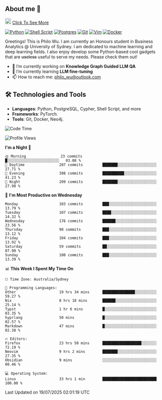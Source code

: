 ## About me 🤗

<a href="#"><img src="https://media.giphy.com/media/hvRJCLFzcasrR4ia7z/giphy.gif" width="20px" height="20px"></a> [Click To See More](https://codeboyphilo.github.io)

[![Python](https://img.shields.io/badge/python-3670A0?style=for-the-badge&logo=python&logoColor=ffdd54)](#)
[![Shell Script](https://img.shields.io/badge/shell_script-%23121011.svg?style=for-the-badge&logo=gnu-bash&logoColor=white)](#)
[![Postgres](https://img.shields.io/badge/postgres-%23316192.svg?style=for-the-badge&logo=postgresql&logoColor=white)](#)
[![Git](https://img.shields.io/badge/git-%23F05033.svg?style=for-the-badge&logo=git&logoColor=white)](#)
[![Vim](https://img.shields.io/badge/VIM-%2311AB00.svg?style=for-the-badge&logo=vim&logoColor=white)](#)
[![Docker](https://img.shields.io/badge/docker-%230db7ed.svg?style=for-the-badge&logo=docker&logoColor=white)](#)

Greetings! This is Philo Wu. I am currently an Honours student in Business Analytics \@ University of Sydney. I am dedicated to machine learning and deep learning fields. I also enjoy develop some Python-based cool gadgets that are ~~useless~~ useful to serve my needs. Please check them out!

- 🔭 I’m currently working on **Knowledge Graph Guided LLM QA**
- 🌱 I’m currently learning **LLM fine-tuning**
- 📫 How to reach me: philo_wu@outlook.com

## 🛠 Technologies and Tools
- **Languages**: Python, PostgreSQL, Cypher, Shell Script, and more
- **Frameworks**: PyTorch.
- **Tools**: Git, Docker, Neo4j.

<!--START_SECTION:waka-->
![Code Time](http://img.shields.io/badge/Code%20Time-900%20hrs%2020%20mins-blue)

![Profile Views](http://img.shields.io/badge/Profile%20Views-1-blue)

**I'm a Night 🦉** 

```text
🌞 Morning                23 commits          █░░░░░░░░░░░░░░░░░░░░░░░░   03.08 % 
🌆 Daytime                207 commits         ███████░░░░░░░░░░░░░░░░░░   27.71 % 
🌃 Evening                308 commits         ██████████░░░░░░░░░░░░░░░   41.23 % 
🌙 Night                  209 commits         ███████░░░░░░░░░░░░░░░░░░   27.98 % 
```
📅 **I'm Most Productive on Wednesday** 

```text
Monday                   103 commits         ███░░░░░░░░░░░░░░░░░░░░░░   13.79 % 
Tuesday                  107 commits         ████░░░░░░░░░░░░░░░░░░░░░   14.32 % 
Wednesday                176 commits         ██████░░░░░░░░░░░░░░░░░░░   23.56 % 
Thursday                 98 commits          ███░░░░░░░░░░░░░░░░░░░░░░   13.12 % 
Friday                   104 commits         ███░░░░░░░░░░░░░░░░░░░░░░   13.92 % 
Saturday                 59 commits          ██░░░░░░░░░░░░░░░░░░░░░░░   07.90 % 
Sunday                   100 commits         ███░░░░░░░░░░░░░░░░░░░░░░   13.39 % 
```


📊 **This Week I Spent My Time On** 

```text
🕑︎ Time Zone: Australia/Sydney

💬 Programming Languages: 
Other                    19 hrs 34 mins      ███████████████░░░░░░░░░░   59.27 % 
Nix                      8 hrs 18 mins       ██████░░░░░░░░░░░░░░░░░░░   25.14 % 
Typst                    1 hr 6 mins         █░░░░░░░░░░░░░░░░░░░░░░░░   03.35 % 
hyprlang                 50 mins             █░░░░░░░░░░░░░░░░░░░░░░░░   02.57 % 
Markdown                 47 mins             █░░░░░░░░░░░░░░░░░░░░░░░░   02.38 % 

🔥 Editors: 
Firefox                  23 hrs 50 mins      ██████████████████░░░░░░░   72.19 % 
Neovim                   9 hrs 2 mins        ███████░░░░░░░░░░░░░░░░░░   27.35 % 
Obsidian                 9 mins              ░░░░░░░░░░░░░░░░░░░░░░░░░   00.46 % 

💻 Operating System: 
Linux                    33 hrs 1 min        █████████████████████████   100.00 % 
```


 Last Updated on 19/07/2025 02:01:19 UTC
<!--END_SECTION:waka-->
